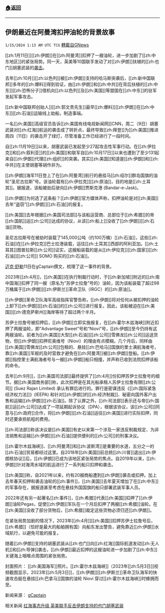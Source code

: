 ###  [:house:返回](README.md)
---


## 伊朗最近在阿曼湾扣押油轮的背景故事
`1/15/2024 1:13 AM UTC TCG` [轉載自GNews](https://gnews.org/articles/2219003)

[[zh:1月11日]][[zh:伊朗]]在[[zh:阿曼湾]]扣押了一艘油轮，进一步加剧了[[zh:中东地区]]的紧张局势。同一天，英美等10国联手发动了对[[zh:伊朗]]扶植的[[zh:也门]]胡塞武装的[袭击](https://gnews.org/t/CIACSRe)。

去年[[zh:10月]][[zh:以色列]]被[[zh:伊朗]]支持的哈马斯突袭后，[[zh:新中国联邦]]多年的[[zh:爆料]]得到验证，由[[zh:伊朗]]和[[zh:中共]]在背后扶植的[[zh:中东]][[zh:恐怖分子]]借机向[[zh:以色列]]及[[zh:美国]]等盟国在[[zh:中东]]的驻军发起军事攻击。

[[zh:新中国联邦创始人]][[zh:郭文贵先生]]最早[[zh:爆料]][[zh:伊朗]]在[[zh:中东]][[zh:石油]]运输线上劫船，制造事端。

一名[[zh:美国]]高级官员告诉[[zh:美国有线电视新闻网]]CNN，周二（9日）胡塞武装对[[zh:红海]]航运的袭击成了转折点，最终导致[[zh:拜登]]为[[zh:美国]]推进周四（11日）的袭击开了绿灯，尽管准备工作已经进行了一段时间。

自[[zh:11月19日]]以来，胡塞武装已发起至少27起攻击性军事行动。在[[zh:伊拉克]]和[[zh:叙利亚]]的[[zh:美国]]和联军自[[zh:10月17日]]以来也遭到了至少131起来自[[zh:伊朗]]代理[[zh:组织]]的突袭。其实[[zh:美国]]知道是[[zh:伊朗]]和[[zh:中共]]在主使胡塞等胡作非为。

[[zh:伊朗]]海军11日登上了在[[zh:阿曼湾]]航行的悬挂马[[zh:绍尔]]群岛国旗的油轮“圣尼古拉斯”号。该油轮载有[[zh:伊拉克]][[zh:原油]]，目的地是[[zh:土耳其]]。据报道，该船被劫后驶向[[zh:伊朗]]贾斯克港 (Bandar-e-Jask)。

[[zh:伊朗]]为何选了这条船？[[zh:伊朗]]官方媒体声称，扣押油轮是对[[zh:美国]]去年“盗窃”[[zh:伊朗]][[zh:石油]]的报复。

[[zh:美国]]去年根据[[zh:美国司法部]]与该船运营商、总部位于[[zh:希腊]]的帝[[zh:国航]]运[[zh:公司]]达成的协议，从该[[zh:船上]]没收了[[zh:伊朗]][[zh:石油]]货物。

圣尼古拉斯号在被劫时装载了145,000公吨（约100万桶）[[zh:石油]]，这些[[zh:石油]]在[[zh:伊拉克]]巴士拉港装载，运往[[zh:土耳其]]西部的阿利亚加。[[zh:土耳其]]图普拉斯[[zh:公司]]证实，这艘船装载的是从[[zh:伊拉克]][[zh:国家]][[zh:石油]][[zh:公司]] SOMO 购买的[[zh:石油]]。

[迈克·舒勒](https://gcaptain.com/author/mike/)11日在gCaptain撰文，梳理了这一事件的背景。

2023年[[zh:4月]]，[[zh:美国]]在执行制裁行动时，于[[zh:新加坡]]附近的[[zh:南中国海]]扣押了同一艘（原名为“苏伊士拉詹”号的）油轮，因为该船装载了超过98万桶属于[[zh:伊朗]][[zh:伊斯兰]]革命卫队（IRGC）的[[zh:原油]]。

[[zh:伊朗]]革命卫队海军高级指挥官警告称，[[zh:伊朗]]将对任何从被扣押的油轮上卸下[[zh:伊朗]][[zh:石油]]的[[zh:公司]]进行报复。因此，该船被迫在[[zh:美国]][[zh:德克萨斯州]]海岸等待了超过两个半月。

苏伊士拉詹号被扣押后，[[zh:伊朗]]立即实施报复，在[[zh:霍尔木兹海峡]]附近扣押了两艘油轮，即“Advantage Sweet”号和“Niovi”号，[[zh:伊朗]]至今仍持有这两艘油轮。前者为[[zh:美国]]大型[[zh:石油]][[zh:公司]]雪佛龙[[zh:公司]]运送货物，但[[zh:伊朗]]扣押尼奥维号（Niovi）的理由有点模糊。几个月后，同样由[[zh:美国]]雪佛龙[[zh:公司]]包租的、悬挂[[zh:巴哈马]]国旗的里士满航海者号，靠[[zh:美国]]军舰的及时营救才避免在[[zh:阿曼湾]]被[[zh:伊朗]]登船。[[zh:伊朗]]指控里士满航海者号与一艘[[zh:伊朗]]船只相撞，并声称已收到法院扣押该船的命令。

去年[[zh:9月]]，[[zh:美国司法部]]最终提供了[[zh:4月]]份扣押苏伊士拉詹号的细节。据[[zh:美国商务部]]称，此次扣押是在其光船承租人苏伊士拉詹有限[[zh:公司]] (Suez Rajan Limited) 承认有罪后进行的。罪行是密谋违反《[[zh:国际紧急经济权力法]]》(IEEPA) 和针对[[zh:伊朗]]的[[zh:经济制裁]]、秘密向国外客户出售和运输[[zh:伊朗]][[zh:石油]]。除了认罪之外，[[zh:司法部]]表示还与帝[[zh:国航]]运[[zh:公司]]达成了一项延期起诉协议（DPA），根据该协议，该[[zh:公司]]同意与[[zh:政府]]合作，将[[zh:伊朗]][[zh:石油]]运往[[zh:美国]]进行实际扣押，同时还要承担航程的费用。

[[zh:司法部]]称该决议是[[zh:美国]]有史以来第一个涉及一家违反制裁规定、为非法销售和运输[[zh:伊朗]][[zh:石油]]提供便利的[[zh:公司]]的刑事决议。

[[zh:霍尔木兹海峡]]、[[zh:阿曼湾]]和[[zh:波斯湾]]是重要的水道，五分之一的[[zh:石油]]贸易都经过这里。自2018年[[zh:美国]]前总统[[zh:川普]]退出[[zh:伊朗核协议]]后，[[zh:伊朗]]已成为该地区紧张局势的焦点。自2019年以来，[[zh:伊朗]]针对海湾水域的航运进行了一系列船只扣押和袭击。

[[zh:美国]]称，自2021年以来，约有20艘商船遭到[[zh:伊朗]]袭击或扣押。加上去年春天扣押和袭击油轮的[[zh:事件]]，[[zh:美国]]去年夏天增加了在[[zh:中东]]的军事存在，据报道甚至考虑在悬挂外国国旗的船只部署武装军事人员。

2022年还有另一起著名[[zh:事件]]，[[zh:希腊]]代表[[zh:美国]]扣押了[[zh:伊朗]]油轮Pegas，促使[[zh:伊朗]]军队在一个月后扣押了两艘[[zh:希腊]]油轮。在[[zh:美国]]没收了部分货物后，[[zh:希腊]]裁定这些货物必须归还[[zh:伊朗]]。

在紧张局势加剧的情况下，2023年[[zh:4月]][[zh:美国]]扣押苏伊士拉詹号后，[[zh:希腊]]（恰好是最大的船舶拥有国）向船东发出警告，避免靠近[[zh:伊朗]]水域航行，以避免可能的报复。

随着[[zh:伊朗]]支持的胡塞武装从[[zh:也门]]向[[zh:红海]]国际航道发动[[zh:无人机]]和[[zh:导弹]]袭击，[[zh:伊朗]]最近扣押的这艘油轮进一步加剧了[[zh:中东]]关键海上咽喉点周围的紧张局势。


封面照片：
[[zh:美国海军]]照片。[[zh:霍尔木兹海峡]]（2023年[[zh:5月3日]]视频截图显示，2023年[[zh:5月3日]]，[[zh:伊朗]][[zh:伊斯兰]]革命卫队海军的快速攻击艇在悬挂[[zh:巴拿马]]国旗的油轮 Niovi 穿过[[zh:霍尔木兹海峡]]时蜂拥而至。 


新闻来源：
[gCaptain](https://gcaptain.com/the-curious-backstory-on-irans-latest-tanker-seizure-in-gulf-of-oman/)


相关新闻
[红海事态升级 英美联手反击伊朗支持的也门胡塞武装](https://gnews.org/t/CIACSRe)
